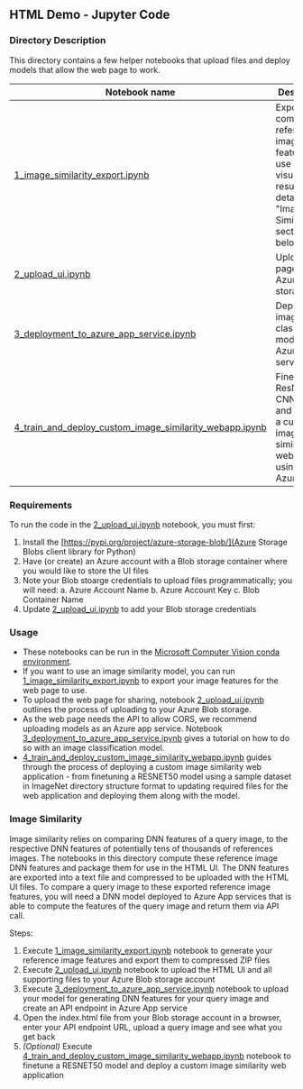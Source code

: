 
## HTML Demo - Jupyter Code

### Directory Description

This directory contains a few helper notebooks that upload files and deploy models that allow the web page to work. 

| Notebook name | Description |
| --- | --- |
| [1_image_similarity_export.ipynb](1_image_similarity_export.ipynb)| Exports computed reference image features for use in visualizng results (see details in "Image Similarity" section below) |
| [2_upload_ui.ipynb](2_upload_ui.ipynb)| Uploads web page files to Azure Blob storage |
| [3_deployment_to_azure_app_service.ipynb](3_deployment_to_azure_app_service.ipynb)| Deploys image classification model as an Azure app service |
| [4_train_and_deploy_custom_image_similarity_webapp.ipynb](4_train_and_deploy_custom_image_similarity_webapp.ipynb) | Fine-tunes a ResNet18 CNN model and deploys a custom image similarity webapp using AzureML

### Requirements

To run the code in the [2_upload_ui.ipynb](2_upload_ui.ipynb) notebook, you must first: 
1. Install the [https://pypi.org/project/azure-storage-blob/](Azure Storage Blobs client library for Python)
2. Have (or create) an Azure account with a Blob storage container where you would like to store the UI files
3. Note your Blob stoarge credentials to upload files programmatically; you will need: 
	a. Azure Account Name
	b. Azure Account Key
	c. Blob Container Name
4. Update [2_upload_ui.ipynb](2_upload_ui.ipynb) to add your Blob storage credentials

### Usage

* These notebooks can be run in the [Microsoft Computer Vision conda environment](https://github.com/microsoft/computervision-recipes/blob/master/SETUP.md).
* If you want to use an image similarity model, you can run [1_image_similarity_export.ipynb](1_image_similarity_export.ipynb) to export your image features for the web page to use.
* To upload the web page for sharing, notebook [2_upload_ui.ipynb](2_upload_ui.ipynb) outlines the process of uploading to your Azure Blob storage.
* As the web page needs the API to allow CORS, we recommend uploading models as an Azure app service. Notebook [3_deployment_to_azure_app_service.ipynb](3_deployment_to_azure_app_service.ipynb) gives a tutorial on how to do so with an image classification model.
* [4_train_and_deploy_custom_image_similarity_webapp.ipynb](4_train_and_deploy_custom_image_similarity_webapp.ipynb) guides through the process of deploying a custom image similarity web application - from finetuning a RESNET50 model using a sample dataset in ImageNet directory structure format to updating required files for the web application and deploying them along with the model.

### Image Similarity

Image similarity relies on comparing DNN features of a query image, to the respective DNN features of potentially tens of thousands of references images. The notebooks in this directory compute these reference image DNN features and package them for use in the HTML UI. The DNN features are exported into a text file and compressed to be uploaded with the HTML UI files. To compare a query image to these exported reference image features, you will need a DNN model deployed to Azure App services that is able to compute the features of the query image and return them via API call.      

Steps:
1. Execute [1_image_similarity_export.ipynb](1_image_similarity_export.ipynb) notebook to generate your reference image features and export them to compressed ZIP files
2. Execute [2_upload_ui.ipynb](2_upload_ui.ipynb) notebook to upload the HTML UI and all supporting files to your Azure Blob storage account
3. Execute [3_deployment_to_azure_app_service.ipynb](3_deployment_to_azure_app_service.ipynb) notebook to upload your model for generating DNN features for your query image and create an API endpoint in Azure App service
4. Open the index.html file from your Blob storage account in a browser, enter your API endpoint URL, upload a query image and see what you get back
5. *(Optional)* Execute [4_train_and_deploy_custom_image_similarity_webapp.ipynb](4_train_and_deploy_custom_image_similarity_webapp.ipynb) notebook to finetune a RESNET50 model and deploy a custom image similarity web application 
